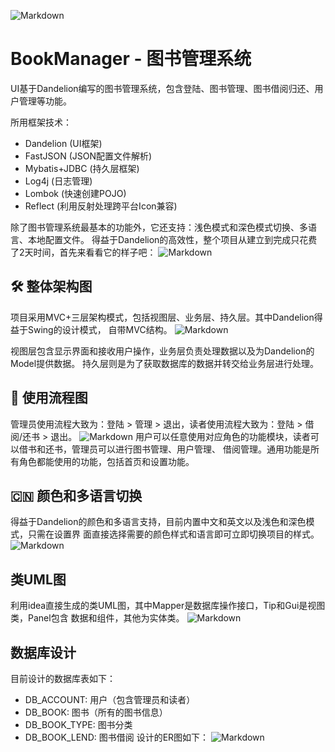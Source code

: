 ![Markdown](http://i1.fuimg.com/604599/002c225fec754412.png)
# BookManager - 图书管理系统
UI基于Dandelion编写的图书管理系统，包含登陆、图书管理、图书借阅归还、用户管理等功能。

所用框架技术：
* Dandelion (UI框架)
* FastJSON (JSON配置文件解析)
* Mybatis+JDBC (持久层框架)
* Log4j (日志管理)
* Lombok (快速创建POJO)
* Reflect (利用反射处理跨平台Icon兼容)



除了图书管理系统最基本的功能外，它还支持：浅色模式和深色模式切换、多语言、本地配置文件。
得益于Dandelion的高效性，整个项目从建立到完成只花费了2天时间，首先来看看它的样子吧：
![Markdown](http://i1.fuimg.com/604599/999a1ae5845c87ba.png)

## 🛠 整体架构图
项目采用MVC+三层架构模式，包括视图层、业务层、持久层。其中Dandelion得益于Swing的设计模式，
自带MVC结构。
![Markdown](http://i1.fuimg.com/604599/c8e3174d2e04952b.png)

视图层包含显示界面和接收用户操作，业务层负责处理数据以及为Dandelion的Model提供数据。
持久层则是为了获取数据库的数据并转交给业务层进行处理。

## 🔗 使用流程图
管理员使用流程大致为：登陆 > 管理 > 退出，读者使用流程大致为：登陆 > 借阅/还书 > 退出。
![Markdown](http://i1.fuimg.com/604599/f7b3038caddc0591.png)
用户可以任意使用对应角色的功能模块，读者可以借书和还书，管理员可以进行图书管理、用户管理、
借阅管理。通用功能是所有角色都能使用的功能，包括首页和设置功能。

## 🇨🇳 颜色和多语言切换
得益于Dandelion的颜色和多语言支持，目前内置中文和英文以及浅色和深色模式，只需在设置界
面直接选择需要的颜色样式和语言即可立即切换项目的样式。
![Markdown](http://i2.tiimg.com/604599/f23c80a0af5bcfe4.png)

## 类UML图
利用idea直接生成的类UML图，其中Mapper是数据库操作接口，Tip和Gui是视图类，Panel包含
数据和组件，其他为实体类。
![Markdown](http://i1.fuimg.com/604599/a233b98de618853f.jpg)

## 数据库设计
目前设计的数据库表如下：
* DB_ACCOUNT: 用户（包含管理员和读者）
* DB_BOOK: 图书（所有的图书信息）
* DB_BOOK_TYPE: 图书分类
* DB_BOOK_LEND: 图书借阅
设计的ER图如下：
![Markdown](http://i1.fuimg.com/604599/546fcd95f6a5fdd5.png)